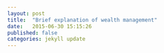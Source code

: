 ```yaml
---
layout: post
title:  "Brief explanation of wealth management"
date:   2015-06-30 15:15:26
published: false
categories: jekyll update
---
```

